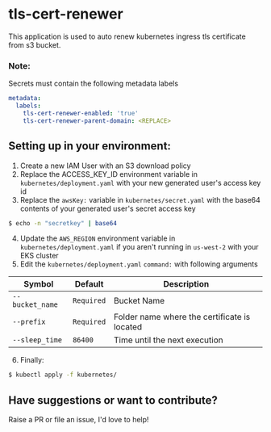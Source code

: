 # tls-cert-renewer

This application is used to auto renew kubernetes ingress tls certificate from s3 bucket.

### Note:
Secrets must contain the following metadata labels
```yaml
metadata:
  labels:
    tls-cert-renewer-enabled: 'true'
    tls-cert-renewer-parent-domain: <REPLACE>
```

## Setting up in your environment:
1) Create a new IAM User with an S3 download policy
2) Replace the ACCESS_KEY_ID environment variable in `kubernetes/deployment.yaml` with your new generated user's access key id
3) Replace the `awsKey:` variable in `kubernetes/secret.yaml` with the base64 contents of your generated user's secret access key
```bash
$ echo -n "secretkey" | base64
```
4) Update the `AWS_REGION` environment variable in `kubernetes/deployment.yaml` if you aren't running in `us-west-2` with your EKS cluster
5) Edit the `kubernetes/deployment.yaml` `command:` with following arguments

| Symbol | Default | Description
| --- | --- | ---
| `--bucket_name` | `Required` | Bucket Name
| `--prefix` | `Required` | Folder name where the certificate is located
| `--sleep_time` | `86400` | Time until the next execution


6) Finally:
```bash
$ kubectl apply -f kubernetes/
```

## Have suggestions or want to contribute?
Raise a PR or file an issue, I'd love to help!

